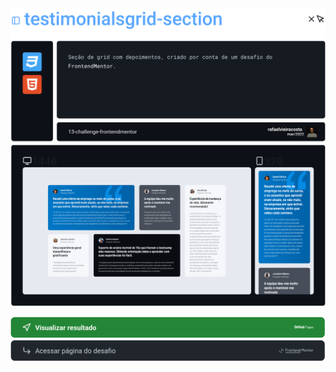 [![readme](img/readme.svg)](https://github.com/rafaelvieiracosta/testimonialsgrid-section)

[![link resultado](https://raw.githubusercontent.com/rafaelvieiracosta/rafaelvieiracosta/ba6503f3e96cef20d8dbfcdefdd1467fe9e750b2/components/acessar-resultado2.svg)](https://rafaelvieiracosta.github.io/testimonialsgrid-section/)
[![link desafio](https://raw.githubusercontent.com/rafaelvieiracosta/rafaelvieiracosta/eaecd293833b5078af3ab32cd08a772c8ebcdc7f/components/acessar-desafio.svg)](https://www.frontendmentor.io/challenges/testimonials-grid-section-Nnw6J7Un7)